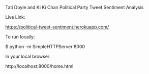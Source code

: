 Tati Doyle and Ki Ki Chan
Political Party Tweet Sentiment Analysis

Live Link:

https://political-tweet-sentiment.herokuapp.com/

To run locally:

$ python -m SimpleHTTPServer 8000

In your local browser:

http://localhost:8000/home.html
